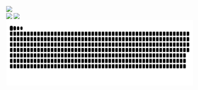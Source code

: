 

<a>
  <img src="https://komarev.com/ghpvc/?username=FabioKnuppVaz&style=for-the-badge" />
</a>

<div>

<a>
  <img height="180em" src="https://github-readme-stats.vercel.app/api?username=FabioKnuppVaz&show_icons=true" />
</a>

<a href="https://github.com/anuraghazra/github-readme-stats">
  <img height="180em" src="https://github-readme-stats.vercel.app/api/top-langs/?username=FabioKnuppVaz&langs_count=99&layout=compact" />
</a>

</div>

<a>
  <img height="176em" src="https://github.com/FabioKnuppVaz/FabioKnuppVaz/blob/output/github-contribution-grid-snake.svg" />
</a>

